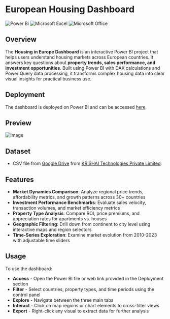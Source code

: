 # European Housing Dashboard

![Power Bi](https://img.shields.io/badge/power_bi-F2C811?style=for-the-badge&logo=powerbi&logoColor=black)
![Microsoft Excel](https://img.shields.io/badge/Microsoft_Excel-217346?style=for-the-badge&logo=microsoft-excel&logoColor=white)
![Microsoft Office](https://img.shields.io/badge/Microsoft_Office-D83B01?style=for-the-badge&logo=microsoft-office&logoColor=white)

## Overview

The **Housing in Europe Dashboard** is an interactive Power BI project that helps users understand housing markets across European countries. It answers key questions about **property trends, sales performance, and investment opportunities**. Built using Power BI with DAX calculations and Power Query data processing, it transforms complex housing data into clear visual insights for practical business use.

## Deployment

The dashboard is deployed on Power BI and can be accessed [here](https://app.powerbi.com/links/u5QkWjcJK0?ctid=d6b133e3-eec7-4dbd-93ff-cb50b1d6dad2&pbi_source=linkShare&bookmarkGuid=1a0fb105-59d1-41e6-af63-3318ce965ced).


## Preview

![Image](https://github.com/user-attachments/assets/268ed1dc-033b-4638-85f7-9d95bf6fa5af)

## Dataset
- CSV file from [Google Drive](https://drive.google.com/file/d/1PpuWPloKOtTau5yG7QkXP2fuoDpQdXK4/view?usp=sharing) from [KRISHAI Technologies Private Limited](https://www.linkedin.com/company/krishai-technologies-private-limited/?originalSubdomain=in).

## Features

- **Market Dynamics Comparison**: Analyze regional price trends, affordability metrics, and growth patterns across 30+ countries
- **Investment Performance Benchmarks**: Evaluate sales velocity, transaction volumes, and market efficiency metrics
- **Property Type Analysis**: Compare ROI, price premiums, and appreciation rates for apartments vs. houses
- **Geographic Filtering**: Drill down from continent to city level using interactive maps and region selectors
- **Time-Series Exploration**: Examine market evolution from 2010-2023 with adjustable time sliders
  
## Usage
To use the dashboard:
- **Access** - Open the Power BI file or web link provided in the Deployment section
- **Filter** - Select countries, property types, and time periods using the control panel
- **Explore** - Navigate between the three main tabs
- **Interact** - Click on map regions or chart elements to cross-filter views
- **Export** - Right-click any visual to extract data for further analysis

